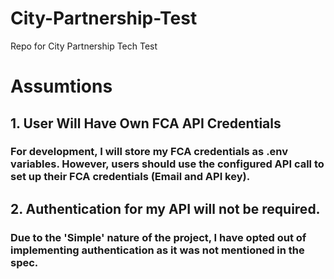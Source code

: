 # City-Partnership-Test
Repo for City Partnership Tech Test

# Assumtions
## 1. User Will Have Own FCA API Credentials
### For development, I will store my FCA credentials as .env variables. However, users should use the configured API call to set up their FCA credentials (Email and API key).
## 2. Authentication for my API will not be required.
### Due to the 'Simple' nature of the project, I have opted out of implementing authentication as it was not mentioned in the spec.